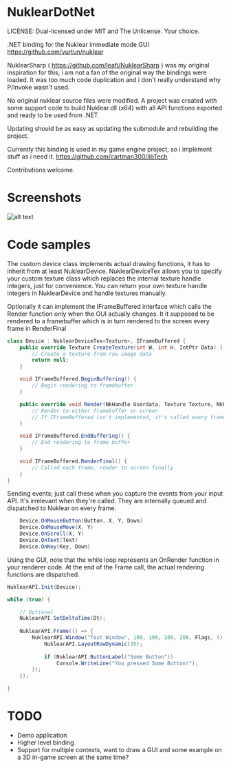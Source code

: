 # NuklearDotNet
LICENSE: Dual-licensed under MIT and The Unlicense. Your choice.

.NET binding for the Nuklear immediate mode GUI
https://github.com/vurtun/nuklear

NuklearSharp ( https://github.com/leafi/NuklearSharp ) was my original inspiration for this, i am not a fan
of the original way the bindings were loaded. It was too much code duplication and i don't really understand
why P/Invoke wasn't used.

No original nuklear source files were modified. A project was created with some support code 
to build Nuklear.dll (x64) with all API functions exported and ready to be used from .NET

Updating should be as easy as updating the submodule and rebuilding the project.

Currently this binding is used in my game engine project, so i implement stuff as i need it.
https://github.com/cartman300/libTech

Contributions welcome.

# Screenshots

![alt text](https://raw.githubusercontent.com/cartman300/NuklearDotNet/master/screenshots/a.png "Hello World!")

# Code samples

The custom device class implements actual drawing functions,
it has to inherit from at least NuklearDevice.
NuklearDeviceTex<T> allows you to specify your custom texture class which
replaces the internal texture handle integers, just for convenience. You can return
your own texture handle integers in NuklearDevice and handle textures manually.

Optionally it can implement the IFrameBuffered interface which calls the Render
function only when the GUI actually changes. It it supposed to be rendered to a framebuffer
which is in turn rendered to the screen every frame in RenderFinal

```cs
class Device : NuklearDeviceTex<Texture>, IFrameBuffered {
	public override Texture CreateTexture(int W, int H, IntPtr Data) {
		// Create a texture from raw image data
		return null;
	}

	void IFrameBuffered.BeginBuffering() {
		// Begin rendering to framebuffer
	}

	public override void Render(NkHandle Userdata, Texture Texture, NkRect ClipRect, uint Offset, uint Count, NkVertex[] Verts, ushort[] Inds) {
		// Render to either framebuffer or screen
		// If IFrameBuffered isn't implemented, it's called every frame, else only when the GUI actually changes
	}

	void IFrameBuffered.EndBuffering() {
		// End rendering to frame buffer
	}

	void IFrameBuffered.RenderFinal() {
		// Called each frame, render to screen finally
	}
}
```

Sending events; just call these when you capture the events from your input API. It's irrelevant when they're called.
They are internally queued and dispatched to Nuklear on every frame.


```cs
	Device.OnMouseButton(Button, X, Y, Down)
	Device.OnMouseMove(X, Y)
	Device.OnScroll(X, Y)
	Device.OnText(Text)
	Device.OnKey(Key, Down)
```

Using the GUI, note that the while loop represents an OnRender function in your renderer code. At the end of the Frame
call, the actual rendering functions are dispatched.

```cs
NuklearAPI.Init(Device);

while (true) {

	// Optional
	NuklearAPI.SetDeltaTime(Dt);
	
	NuklearAPI.Frame(() => {
		NuklearAPI.Window("Test Window", 100, 100, 200, 200, Flags, () => {
			NuklearAPI.LayoutRowDynamic(35);
			
			if (NuklearAPI.ButtonLabel("Some Button"))
				Console.WriteLine("You pressed Some Button!");
		});
	});

}

```

# TODO

* Demo application
* Higher level binding
* Support for multiple contexts, want to draw a GUI and some example on a 3D in-game screen at the same time?
